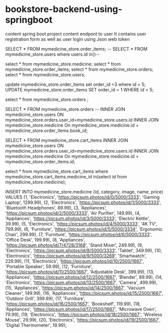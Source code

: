 # bookstore-backend-using-springboot
content spring boot project 
content endpont to user It contains user registration form as well as user login using Json web token



SELECT * FROM mymedicine_store.order_items;
-- SELECT * FROM mymedicine_store.users where users.id in()-- 

select * from mymedicine_store.medicine;
select * from mymedicine_store.order_items;
select * from mymedicine_store.orders;
select * from mymedicine_store.users;

update mymedicine_store.order_items set order_id =3 where id = 5;
UPDATE  mymedicine_store.order_items
SET order_id = 1
WHERE id = 5;

select * from  mymedicine_store.orders ;

SELECT *
FROM mymedicine_store.orders
-- INNER JOIN mymedicine_store.users ON mymedicine_store.orders.user_id=mymedicine_store.users.id
INNER JOIN  mymedicine_store.medicine On mymedicine_store.medicine.id = mymedicine_store.order_items.book_id;

SELECT *
FROM mymedicine_store.cart_items
INNER JOIN mymedicine_store.users ON mymedicine_store.orders.user_id=mymedicine_store.users.id
INNER JOIN  mymedicine_store.medicine On mymedicine_store.medicine.id = mymedicine_store.order_items.id;

select * from mymedicine_store.cart_items where mymedicine_store.cart_items.medicine_id  in(select id from  mymedicine_store.medicine);

INSERT INTO mymedicine_store.medicine (id, category, image, name, price) VALUES
(1, 'Electronics', 'https://picsum.photos/id/0/5000/3333', 'Gaming Laptop', 1299.99),
(2, 'Electronics', 'https://picsum.photos/id/1/5000/3333', 'Bluetooth Headphones', 89.99),
(3, 'Appliances', 'https://picsum.photos/id/2/5000/3333', 'Air Purifier', 149.99),
(4, 'Appliances', 'https://picsum.photos/id/3/5000/3333', 'Electric Kettle', 39.99),
(5, 'Electronics', 'https://picsum.photos/id/4/5000/3333', '4K TV', 799.99),
(6, 'Furniture', 'https://picsum.photos/id/5/5000/3334', 'Ergonomic Chair', 299.99),
(7, 'Furniture', 'https://picsum.photos/id/6/5000/3333', 'Office Desk', 199.99),
(8, 'Appliances', 'https://picsum.photos/id/7/4728/3168', 'Stand Mixer', 249.99),
(9, 'Electronics', 'https://picsum.photos/id/8/5000/3333', 'Tablet', 349.99),
(10, 'Electronics', 'https://picsum.photos/id/9/5000/3269', 'Smartwatch', 229.99),
(11, 'Electronics', 'https://picsum.photos/id/10/2500/1667', 'Portable Speaker', 59.99),
(12, 'Furniture', 'https://picsum.photos/id/11/2500/1667', 'Adjustable Desk', 399.99),
(13, 'Appliances', 'https://picsum.photos/id/12/2500/1667', 'Blender', 89.99),
(14, 'Electronics', 'https://picsum.photos/id/13/2500/1667', 'Camera', 499.99),
(15, 'Appliances', 'https://picsum.photos/id/14/2500/1667', 'Vacuum Cleaner', 149.99),
(16, 'Appliances', 'https://picsum.photos/id/15/2500/1667', 'Outdoor Grill', 399.99),
(17, 'Furniture', 'https://picsum.photos/id/16/2500/1667', 'Bookshelf', 119.99),
(18, 'Appliances', 'https://picsum.photos/id/17/2500/1667', 'Microwave Oven', 79.99),
(19, 'Electronics', 'https://picsum.photos/id/18/2500/1667', 'Wireless Mouse', 29.99),
(20, 'Electronics', 'https://picsum.photos/id/19/2500/1667', 'Digital Thermometer', 19.99);
